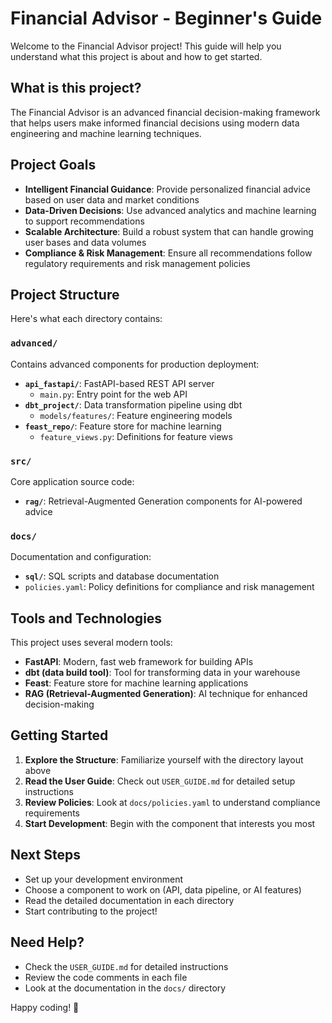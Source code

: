 # Financial Advisor - Beginner's Guide

Welcome to the Financial Advisor project! This guide will help you understand what this project is about and how to get started.

## What is this project?

The Financial Advisor is an advanced financial decision-making framework that helps users make informed financial decisions using modern data engineering and machine learning techniques.

## Project Goals

- **Intelligent Financial Guidance**: Provide personalized financial advice based on user data and market conditions
- **Data-Driven Decisions**: Use advanced analytics and machine learning to support recommendations
- **Scalable Architecture**: Build a robust system that can handle growing user bases and data volumes
- **Compliance & Risk Management**: Ensure all recommendations follow regulatory requirements and risk management policies

## Project Structure

Here's what each directory contains:

### `advanced/`
Contains advanced components for production deployment:

- **`api_fastapi/`**: FastAPI-based REST API server
  - `main.py`: Entry point for the web API
- **`dbt_project/`**: Data transformation pipeline using dbt
  - `models/features/`: Feature engineering models
- **`feast_repo/`**: Feature store for machine learning
  - `feature_views.py`: Definitions for feature views

### `src/`
Core application source code:

- **`rag/`**: Retrieval-Augmented Generation components for AI-powered advice

### `docs/`
Documentation and configuration:

- **`sql/`**: SQL scripts and database documentation
- `policies.yaml`: Policy definitions for compliance and risk management

## Tools and Technologies

This project uses several modern tools:

- **FastAPI**: Modern, fast web framework for building APIs
- **dbt (data build tool)**: Tool for transforming data in your warehouse
- **Feast**: Feature store for machine learning applications
- **RAG (Retrieval-Augmented Generation)**: AI technique for enhanced decision-making

## Getting Started

1. **Explore the Structure**: Familiarize yourself with the directory layout above
2. **Read the User Guide**: Check out `USER_GUIDE.md` for detailed setup instructions
3. **Review Policies**: Look at `docs/policies.yaml` to understand compliance requirements
4. **Start Development**: Begin with the component that interests you most

## Next Steps

- Set up your development environment
- Choose a component to work on (API, data pipeline, or AI features)
- Read the detailed documentation in each directory
- Start contributing to the project!

## Need Help?

- Check the `USER_GUIDE.md` for detailed instructions
- Review the code comments in each file
- Look at the documentation in the `docs/` directory

Happy coding! 🚀